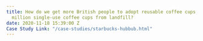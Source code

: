 ```yaml
---
title: How do we get more British people to adopt reusable coffee cups, and save 150
  million single-use coffee cups from landfill?
date: 2020-11-18 15:39:00 Z
Case Study Link: "/case-studies/starbucks-hubbub.html"
---
```


